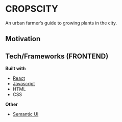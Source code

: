 # CROPSCITY
An urban farmer’s guide to growing plants in the city.

## Motivation


## Tech/Frameworks (FRONTEND)
<b>Built with</b>
- [React](https://reactjs.org/)
- [Javascript](https://www.javascript.com/)
- HTML
- CSS

<b>Other</b>
- [Semantic UI](https://semantic-ui.com/)
